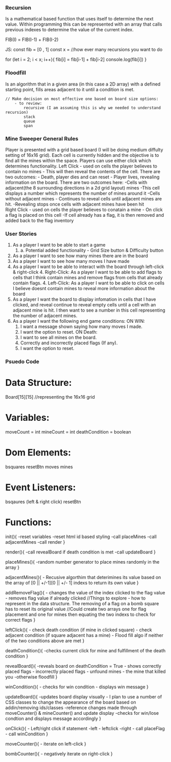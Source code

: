 ### Recursion

Is a mathematical based function that uses itself to determine the next value. Within programming this can be represented with an array that calls previous indexes to determine the value of the current index.

FIB(I) = FIB(I-1) + FIB(I-2)

JS:
const fib = [0 , 1]
const x = //how ever many recursions you want to do

for (let i = 2; i < x; i++){
    fib[i] = fib[i-1] + fib[i-2]
    console.log(fib[i])
}

### Floodfill

Is an algorithm that in a given area (in this case a 2D array) with a defined starting point, fills areas adjacent to it until a condition is met.

    // Make decision on most effective one based on board size options:
        - to review:
            recursive (I am assuming this is why we needed to understand recursion)
            stack
            queue
            span

### Mine Sweeper General Rules

Player is presented with a grid based board (I will be doing medium diffulty setting of 16x16 grid). Each cell is currently hidden and the objective is to find all the mines within the space.
Players can use either click which determines functionality.
Left Click - used on cells the player believes to contain no mines
    - This will then reveal the contents of the cell. There are two outcomes:
        - Death, player dies and can reset
        - Player lives, revealing information on the board. There are two outcomes here:
            -Cells with adjacent(the 8 surrounding directions in a 2d grid layout) mines
                -This cell displays a number which represents the number of mines around it
            -Cells without adjacent mines
                - Continues to reveal cells until adjacent mines are hit. 
            -Revealing stops once cells with adjacent mines have been hit           
Right Click - used on cells the player believes to conatain a mine
    - On click a flag is placed on this cell
        -If cell already has a flag, it is then removed and added back to the flag inventory

### User Stories

1. As a player I want to be able to start a game
    1. a. Potential added functionality - Grid Size button & Difficulty button
2. As a player I want to see how many mines there are in the board
3. As a player I want to see how many moves I have made
4. As a player I want to be able to interact with the board through left-click & right-click
    4. Right-Click: As a player I want to be able to add flags to cells that I think contain mines and remove flags from cells that already contain flags.
    4. Left-Click: As a player I want to be able to click on cells I believe doesnt contain mines to reveal more information about the board
5. As a player I want the board to display infomation in cells that I have clicked, and reveal continue to reveal empty cells until a cell with an adjacent mine is hit. I then want to see a number in this cell representing the number of adjacent mines.
6. As a player I want the following end game conditions:
    ON WIN:
    1. I want a message shown saying how many moves I made.
    2. I want the option to reset.
    ON Death:
    1. I want to see all mines on the board.
    2. Correctly and incorrectly placed flags (If any).
    3. I want the option to reset.

### Psuedo Code

# Data Structure:

Board[15][15] //representing the 16x16 grid

# Variables:

moveCount = int
mineCount = int
deathCondition = boolean

# Dom Elements:

bsquares
resetBtn
moves
mines

# Event Listeners:

bsqaures (left & right click)
resetBtn

# Functions:

init(){
    -reset variables
    -reset html id based styling
    -call placeMines
    -call adjacentMines
    -call render
}

render(){
    -call revealBoard if death condition is met
    -call updateBoard
}

placeMines(){
    -random number generator to place mines randomly in the array
}

adjacentMines(){
    - Recusive algorthim that deterimines its value based on the array of [0 || +/-1][0 || +/- 1] indexs to return its own value
}

addRemoveFlag(){
    - changes the value of the index clicked to the flag value
    - removes flag value if already clicked
    //Things to explore - how to represent in the data structure. The removing of a flag on a bomb square has to reset its original value
        //Could create two arrays one for flag placement and one for mines then equating the two indexs to check for correct flags
}

leftClick(){
    - check death condition (if mine in clicked square)
    - check adjacent condition (if square adjacent has a mine)
    - Flood fill algo if neither of the two conditions above are met
}

deathCondition(){
    -checks current click for mine and fulfillment of the death condition
}

revealBoard(){
    -reveals board on deathCondition = True
        - shows correctly placed flags
        - incorrectly placed flags
        - unfound mines
        - the mine that killed you
    -otherwise floodfill
}

winCondition(){
    - checks for win condition
    - displays win message
}

updateBoard(){
    -updates board display visually
        - I plan to use a number of CSS classes to change the appearance of the board based on addin/removing ids/classes
    -reference changes made through moveCounter() & mineCounter() and update display
    -checks for win/lose condtion and displays message accordingly
}

onClick(){
    - Left/right click if statement
        -left
            - leftclick
        -right
            - call placeFlag
            - call winCondition
}

moveCounter(){
    - iterate on left-click
}

bombCounter(){
    - negatively iterate on right-click
}